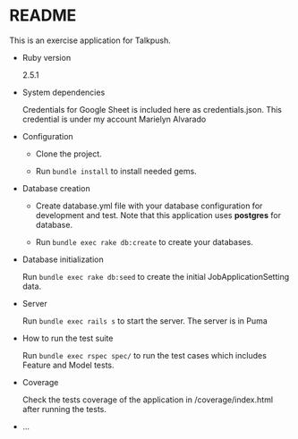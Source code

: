 # README

This is an exercise application for Talkpush.

* Ruby version

  2.5.1

* System dependencies

  Credentials for Google Sheet is included here as credentials.json. This credential is under my account Marielyn Alvarado

* Configuration

  - Clone the project.

  - Run `bundle install` to install needed gems.

* Database creation

  - Create database.yml file with your database configuration for development and test. Note that this application uses **postgres** for database.

  - Run `bundle exec rake db:create` to create your databases.

* Database initialization

  Run `bundle exec rake db:seed` to create the initial JobApplicationSetting data.

* Server

  Run `bundle exec rails s` to start the server. The server is in Puma

* How to run the test suite

  Run `bundle exec rspec spec/` to run the test cases which includes Feature and Model tests.

* Coverage

  Check the tests coverage of the application in /coverage/index.html after running the tests.

* ...
